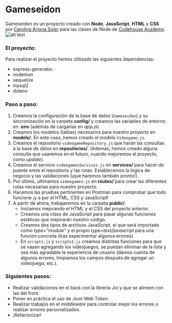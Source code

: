# Gameseidon
Gameseidon es un proyecto creado con **Node**, **JavaScript**, **HTML** y **CSS** por [Carolina Arjona Soler](https://github.com/carolinarjona) para las clases de Node de [Codehouse Academy](https://codehouse.academy/).
![alt text](https://i.postimg.cc/DZzzHg4g/logogameseidon.png "Logo Gameseidon")
### **El proyecto**:
Para realizar el proyecto hemos utilizado las siguientes dependencias:
- express-generator
- nodemon
- sequelize
- mysql2
- dotenv
### **Paso a paso**:
1. Creamos la configuración de la base de datos (`Gameseidon`) y su sincronización en la carpeta **config/** y creamos las variables de entorno en **.env** (además de cargarlas en *app.js*).
2. Creamos los modelos (tablas) necesarios para nuestro proyecto en **models/**. En este caso, hemos creado el modelo `Videogame.js`.
3. Creamos el repositorio `videogameRepository.js` que harán las consultas a la base de datos en **repositories/**. (Además, hemos creado alguna consulta que usaremos en el futuro, cuando mejoremos el proyecto, como *update*).
4. Creamos el servicio `videogamesServices.js` en **services/** para hacer de puente entre el repositorio y las rutas. Establecemos la lógica de negocio y las validaciones (¡que haremos también pronto!).
5. Por último, ultimamos `videogames.js` en **routes/** para crear las diferentes rutas necesarias para nuestro proyecto.
6. Hacemos las pruebas pertinentes en Postman para comprobar que todo funcione ¡y a por el HTML, CSS y JavaScript!
7. A partir de ahora, trabajaremos en la carpeta **public/**.
    - Iniciamos mejorando el HTML y el CSS del proyecto anterior.
    - Creamos una *class* de JavaScript para pasar algunas funciones estáticas que mejorarán nuestro código.
    - Creamos dos tipos de archivos JavaScript, el que será importado como *type="module"* y el propio *type=text/javascript* para una función concreta (tras experimentar algunos errores).
    - En `scripts.js` y `scripts2.js` creamos distintas funciones para que se vayan agregando los videojuegos, se puedan eliminar de la lista y sea más agradable la experiencia de usuario (damos cuenta de algunos errores, limpiamos los campos después de agregar un videojuego, etc.).
### **Siguientes pasos**:
- Realizar validaciones en el back con la librería Joi y que se alineen con las del front.
- Poner en práctica el uso de Json Web Token.
- Realizar trabajos en el *middleware* para controlar mejor los errores o realizar errores personalizados.
- ¡Refactorizar!

